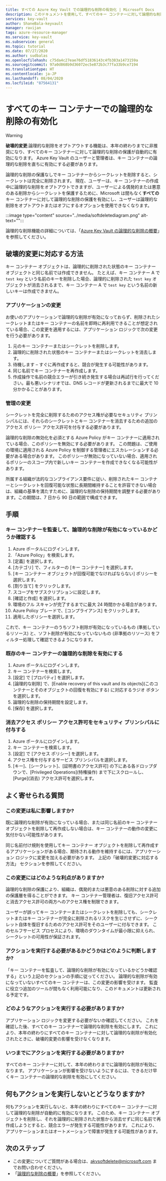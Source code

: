 ```yaml
---
title: すべての Azure Key Vault での論理的な削除の有効化 | Microsoft Docs
description: このドキュメントを使用して、すべてのキー コンテナーに対して論理的な削除を適用します。
services: key-vault
author: ShaneBala-keyvault
manager: ravijan
tags: azure-resource-manager
ms.service: key-vault
ms.subservice: general
ms.topic: tutorial
ms.date: 07/27/2020
ms.author: sudbalas
ms.openlocfilehash: c75da4c27eae76df51836143c4fb383a1473159a
ms.sourcegitcommit: 97a0d868b9d36072ec5e872b3c77fa33b9ce7194
ms.translationtype: HT
ms.contentlocale: ja-JP
ms.lasthandoff: 08/04/2020
ms.locfileid: "87564131"
---
```

# <a name="soft-delete-will-be-enabled-on-all-key-vaults"></a>すべてのキー コンテナーでの論理的な削除の有効化

> [!WARNING]
> **破壊的変更**:論理的な削除をオプトアウトする機能は、本年の終わりまでに非推奨になり、すべてのキー コンテナーに対して論理的な削除の保護が自動的に有効になります。  Azure Key Vault のユーザーと管理者は、キー コンテナーの論理的な削除を直ちに有効にする必要があります。

論理的な削除の保護なしでキー コンテナーからシークレットを削除すると、シークレットは完全に削除されます。 現在、ユーザーは、キー コンテナーの作成中に論理的な削除をオプトアウトできますが、ユーザーによる偶発的または悪意のある削除からシークレットを保護するために、Microsoft は間もなく**すべての**キー コンテナーに対して論理的な削除の保護を有効にし、ユーザーは論理的な削除をオプトアウトまたはオフにするオプションを使用できなくなります。

:::image type="content" source="../media/softdeletediagram.png" alt-text="<alt text>":::

論理的な削除機能の詳細については、「[Azure Key Vault の論理的な削除の概要](soft-delete-overview.md)」を参照してください。

## <a name="how-do-i-respond-to-breaking-changes"></a>破壊的変更に対応する方法

キー コンテナー オブジェクトは、論理的に削除された状態のキー コンテナー オブジェクトと同じ名前では作成できません。  たとえば、キー コンテナー A で `test key` という名前のキーを削除した場合、論理的に削除された `test key` オブジェクトが消去されるまで、キー コンテナー A で `test key` という名前の新しいキーは作成できません。

### <a name="application-changes"></a>アプリケーションの変更

お使いのアプリケーションで論理的な削除が有効になっておらず、削除されたシークレットまたはキー コンテナーの名前を即時に再利用できることが想定されている場合、この変更を適用するには、アプリケーション ロジックで次の変更を行う必要があります。

1. 元のキー コンテナーまたはシークレットを削除します。
2. 論理的に削除された状態のキー コンテナーまたはシークレットを消去します。
3. 待機します – すぐに再作成すると、競合が発生する可能性があります。
4. 同じ名前でキー コンテナーを再作成します。
5. 作成操作で名前の競合エラーが引き続き発生する場合は再試行を行ってください。最も悪いシナリオでは、DNS レコードが更新されるまでに最大で 10 分かかることがあります。

### <a name="administration-changes"></a>管理の変更

シークレットを完全に削除するためのアクセス権が必要なセキュリティ プリンシパルには、それらのシークレットとキー コンテナーを消去するための追加のアクセス ポリシー アクセス許可を付与する必要があります。

論理的な削除の無効化を必須とする Azure Policy がキー コンテナーに適用されている場合、このポリシーを無効にする必要があります。  この問題は、ご使用の環境に適用される Azure Policy を制御する管理者にエスカレーションする必要がある場合があります。 このポリシーが無効になっていない場合、適用されるポリシーのスコープ内で新しいキー コンテナーを作成できなくなる可能性があります。

所属する組織が法的なコンプライアンス要件に従い、削除されたキー コンテナーとシークレットを回復可能な状態に長期間維持することを許容できない場合は、組織の基準を満たすために、論理的な削除の保持期間を調整する必要があります。この期間は、7 日から 90 日の範囲で構成できます。

## <a name="procedures"></a>手順

### <a name="audit-your-key-vaults-to-check-if-soft-delete-is-enabled"></a>キー コンテナーを監査して、論理的な削除が有効になっているかどうか確認する

1. Azure ポータルにログインします。
2. 「Azure Policy」を検索します。
3. [定義] を選択します。
4. [カテゴリ] で、フィルターの [キー コンテナー] を選択します。
5. [キー コンテナー オブジェクトが回復可能でなければならない] ポリシーを選択します。
6. [割り当て] をクリックします。
7. スコープをサブスクリプションに設定します。
8. [確認と作成] を選択します。
9. 環境のフル スキャンが完了するまでに最大 24 時間かかる場合があります。
10. Azure Policy ブレードで、[コンプライアンス] をクリックします。
11. 適用したポリシーを選択します。

これで、キー コンテナーのうちソフト削除が有効になっているもの (準拠しているリソース) と、ソフト削除が有効になっていないもの (非準拠のリソース) をフィルター処理して確認できるようになります。

### <a name="turn-on-soft-delete-for-an-existing-key-vault"></a>既存のキー コンテナーの論理的な削除を有効にする

1. Azure ポータルにログインします。
2. キー コンテナーを検索します。
3. [設定] で [プロパティ] を選択します。
4. [論理的な削除] で、[Enable recovery of this vault and its objects]\(このコンテナーとそのオブジェクトの回復を有効にする\) に対応するラジオ ボタンを選択します。
5. 論理的な削除の保持期間を設定します。
6. [保存] を選択します。

### <a name="grant-purge-access-policy-permissions-to-a-security-principal"></a>消去アクセス ポリシー アクセス許可をセキュリティ プリンシパルに付与する

1. Azure ポータルにログインします。
2. キー コンテナーを検索します。
3. [設定] で [アクセス ポリシー] を選択します。
4. アクセス権を付与するサービス プリンシパルを選択します。
5. [キー]、[シークレット]、[証明書のアクセス許可] の下にある各ドロップダウンで、[Privileged Operations]\(特権操作\) まで下にスクロールし、[Purge]\(消去\) アクセス許可を選択します。

## <a name="frequently-asked-questions"></a>よく寄せられる質問

### <a name="does-this-change-affect-me"></a>この変更は私に影響しますか?

既に論理的な削除が有効になっている場合、または同じ名前のキー コンテナー オブジェクトを削除して再作成しない場合は、キー コンテナーの動作の変更に気付かない可能性があります。

同じ名前付け規則を使用してキー コンテナー オブジェクトを削除して再作成するアプリケーションがある場合、期待される動作を維持するには、アプリケーション ロジックに変更を加える必要があります。 上記の「破壊的変更に対応する方法」 セクションを参照してください。

### <a name="how-do-i-benefit-from-this-change"></a>この変更にはどのような利点がありますか?

論理的な削除の保護により、組織は、偶発的または悪意のある削除に対する追加の保護層を得ることができます。 キー コンテナー管理者は、復旧アクセス許可と消去アクセス許可の両方へのアクセス権を制限できます。

ユーザーが誤ってキー コンテナーまたはシークレットを削除しても、シークレットまたはキー コンテナーが完全に削除されるリスクを生じさせずに、シークレット自体を復旧するためのアクセス許可をそのユーザーに付与できます。 このセルフサービス プロセスにより、環境のダウンタイムが最小限に抑えられ、シークレットの可用性が保証されます。

### <a name="how-do-i-find-out-if-i-need-to-take-action"></a>アクションを実行する必要があるかどうかはどのように判断しますか?

「キー コンテナーを監査して、論理的な削除が有効になっているかどうか確認する」という上記のセクションの手順に従ってください。 論理的な削除が有効になっていないすべてのキー コンテナーは、この変更の影響を受けます。 監査に役立つ追加のツールが間もなく利用可能になり、このドキュメントは更新される予定です。

### <a name="what-action-do-i-need-to-take"></a>どのようなアクションを実行する必要がありますか?

アプリケーション ロジックを変更する必要がないか確認してください。 これを確認した後、すべてのキー コンテナーで論理的な削除を有効にします。 これにより、本年の終わりにすべてのキー コンテナーに対して論理的な削除が有効化されたときに、破壊的変更の影響を受けなくなります。

### <a name="by-when-do-i-need-to-take-action"></a>いつまでにアクションを実行する必要がありますか?

すべてのキー コンテナーに対して、本年の終わりまでに論理的な削除が有効になります。 アプリケーションが影響を受けないようにするには、できるだけ早くキー コンテナーの論理的な削除を有効にしてください。

## <a name="what-will-happen-if-i-dont-take-any-action"></a>何もアクションを実行しないとどうなりますか?

何もアクションを実行しないと、本年の終わりにすべてのキー コンテナーに対して論理的な削除が自動的に有効になります。 このため、キー コンテナー オブジェクトを削除し、それを論理的に削除された状態から消去せずに同じ名前で再作成しようとすると、競合エラーが発生する可能性があります。 これにより、アプリケーションまたはオートメーションで障害が発生する可能性があります。

## <a name="next-steps"></a>次のステップ

- この変更についてご質問がある場合は、[akvsoftdelete@microsoft.com](mailto:akvsoftdelete@microsoft.com) までお問い合わせください。
- 「[論理的な削除の概要](soft-delete-overview.md)」を参照してください。
